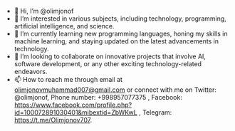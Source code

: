 - 👋 Hi, I’m @olimjonof
- 👀 I’m interested in various subjects, including technology, programming, artificial intelligence, and science.
- 🌱 I’m currently learning new programming languages, honing my skills in machine learning, and staying updated on the latest advancements in technology.
- 💞️ I’m looking to collaborate on innovative projects that involve AI, software development, or any other exciting technology-related endeavors.
- 📫 How to reach me through email at olimjonovmuhammad007@gmail.com or connect with me on Twitter: @olimjonof, Phone number: +998957077375 , Facebook: https://www.facebook.com/profile.php?id=100072891030401&mibextid=ZbWKwL , Telegram: https://t.me/Olimjonov707.

<!---
olimjonof/olimjonof is a ✨ special ✨ repository because its `README.md` (this file) appears on your GitHub profile.
You can click the Preview link to take a look at your changes.
--->
